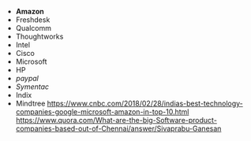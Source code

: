 - **Amazon**
- Freshdesk
- Qualcomm
- Thoughtworks
- Intel
- Cisco
- Microsoft
- HP
- *paypal*
- *Symentac*
- Indix
- Mindtree
https://www.cnbc.com/2018/02/28/indias-best-technology-companies-google-microsoft-amazon-in-top-10.html
https://www.quora.com/What-are-the-big-Software-product-companies-based-out-of-Chennai/answer/Sivaprabu-Ganesan
